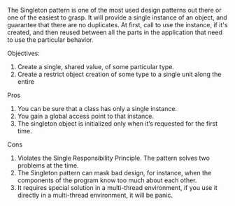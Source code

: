 The Singleton pattern is one of the most used design patterns out there or one of the easiest to grasp. It will provide
a single instance of an object, and guarantee that there are no duplicates. At first, call to use the instance, if it's
created, and then reused between all the parts in the application that need to use the particular behavior.

Objectives:
1. Create a single, shared value, of some particular type.
2. Create a restrict object creation of some type to a single unit along the entire


Pros
1. You can be sure that a class has only a single instance.
2. You gain a global access point to that instance.
3. The singleton object is initialized only when it’s requested for the first time.


Cons

1. Violates the Single Responsibility Principle. The pattern solves two problems at the time.
2. The Singleton pattern can mask bad design, for instance, when the components of the program know too much about each
   other.
3. It requires special solution in a multi-thread environment, if you use it directly in a multi-thread environment, it
   will be panic.
